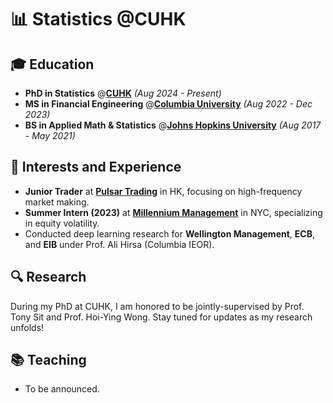 # 📊 Statistics @CUHK

## 🎓 Education 
- **PhD in Statistics** @[**CUHK**](https://www.cuhk.hk) *(Aug 2024 - Present)*
- **MS in Financial Engineering** @[**Columbia University**](https://www.columbia.edu) *(Aug 2022 - Dec 2023)*
- **BS in Applied Math & Statistics** @[**Johns Hopkins University**](https://www.jhu.edu) *(Aug 2017 - May 2021)*

## 🚀 Interests and Experience
- **Junior Trader** at [**Pulsar Trading**](https://www.pulsar.com) in HK, focusing on high-frequency market making.
- **Summer Intern (2023)** at [**Millennium Management**](https://www.mlp.com) in NYC, specializing in equity volatility.
- Conducted deep learning research for **Wellington Management**, **ECB**, and **EIB** under Prof. Ali Hirsa (Columbia IEOR).

## 🔍 Research
During my PhD at CUHK, I am honored to be jointly-supervised by Prof. Tony Sit and Prof. Hoi-Ying Wong. Stay tuned for updates as my research unfolds!

## 📚 Teaching
- To be announced. 
